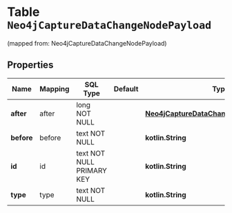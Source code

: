 
# Table `Neo4jCaptureDataChangeNodePayload`
(mapped from: Neo4jCaptureDataChangeNodePayload)

## Properties
Name | Mapping | SQL Type | Default | Type | Description | Notes
---- | ------- | -------- | ------- | ---- | ----------- | -----
**after** | after | long NOT NULL |  | [**Neo4jCaptureDataChangeNodePayloadAfter**](Neo4jCaptureDataChangeNodePayloadAfter.md) |  |  [foreignkey]
**before** | before | text NOT NULL |  | **kotlin.String** |  | 
**id** | id | text NOT NULL PRIMARY KEY |  | **kotlin.String** |  | 
**type** | type | text NOT NULL |  | **kotlin.String** |  | 






